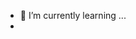 
- 🌱 I’m currently learning ...
- 

<!---
Wase844/Wase844 is a ✨ special ✨ repository because its `README.md` (this file) appears on your GitHub profile.
You can click the Preview link to take a look at your changes.
--->
